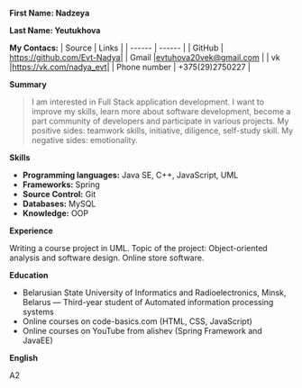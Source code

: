 **First Name: Nadzeya**

**Last Name: Yeutukhova**

**My Contacs:**
| Source | Links |
| ------ | ------ |
| GitHub | https://github.com/Evt-Nadya|
| Gmail |evtuhova20vek@gmail.com |
| vk |https://vk.com/nadya_evt|
| Phone number | +375(29)2750227 |

**Summary**
>I am interested in Full Stack application development. 
I want to improve my skills, learn more about software 
development, become a part community of developers and
participate in various projects.
My positive sides: teamwork skills, initiative, diligence,
self-study skill.
My negative sides: emotionality. 

**Skills**
- **Programming languages:** Java SE, C++, JavaScript, UML
- **Frameworks:** Spring
- **Source Control:** Git
- **Databases:** MySQL
- **Knowledge:** OOP

**Experience**

Writing a course project in UML. Topic of the project: 
Object-oriented analysis and software design. Online store software.

**Education**

- Belarusian State University of Informatics and Radioelectronics, 
Minsk, Belarus — Third-year student of Automated information 
processing systems
- Online courses on code-basics.com (HTML, CSS, JavaScript)
- Online courses on YouTube from alishev (Spring Framework and JavaEE)

**English**

A2
